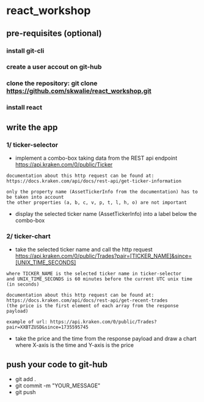# react_workshop

## pre-requisites (optional)

### install git-cli

### create a user accout on git-hub

### clone the repository: git clone https://github.com/skwalie/react_workshop.git

### install react  

## write the app
### 1/ ticker-selector
- implement a combo-box taking data from the REST api endpoint https://api.kraken.com/0/public/Ticker
```
documentation about this http request can be found at: 
https://docs.kraken.com/api/docs/rest-api/get-ticker-information

only the property name (AssetTickerInfo from the documentation) has to be taken into account
the other properties (a, b, c, v, p, t, l, h, o) are not important 
```
- display the selected ticker name (AssetTickerInfo) into a label below the combo-box

### 2/ ticker-chart
- take the selected ticker name and call the http request https://api.kraken.com/0/public/Trades?pair=[TICKER_NAME]&since=[UNIX_TIME_SECONDS]

```
where TICKER_NAME is the selected ticker name in ticker-selector
and UNIX_TIME_SECONDS is 60 minutes before the current UTC unix time (in seconds)

documentation about this http request can be found at: 
https://docs.kraken.com/api/docs/rest-api/get-recent-trades
(the price is the first element of each array from the response payload)

example of url: https://api.kraken.com/0/public/Trades?pair=XXBTZUSD&since=1735595745
```

- take the price and the time from the response payload and draw a chart where X-axis is the time and Y-axis is the price 

## push your code to git-hub
- git add .
- git commit -m "YOUR_MESSAGE"
- git push

